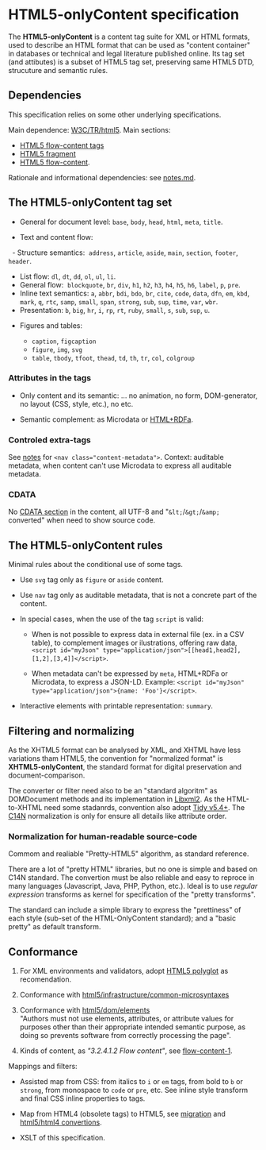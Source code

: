# HTML5-onlyContent specification

The **HTML5-onlyContent** is a content tag suite for XML or HTML formats, used to describe an HTML format that can be used as "content container" in databases or technical and legal literature published online. Its tag set (and attibutes) is a subset of HTML5 tag set, preserving same HTML5 DTD, strucuture and semantic rules.

## Dependencies

This specification relies on some other underlying specifications.

Main dependence: [W3C/TR/html5](https://www.w3.org/TR/html5). Main sections:

* [HTML5 flow-content tags](https://developer.mozilla.org/en-US/docs/Web/Guide/HTML/Content_categories#Flow_content)
* [HTML5 fragment](https://www.w3.org/TR/html5/infrastructure.html#documentfragment)
* [HTML5 flow-content](https://www.w3.org/TR/html5/dom.html#flow-content-1).

Rationale and informational dependencies: see [notes.md](notes.md).

## The HTML5-onlyContent tag set

* General for document level: `base`, `body`, `head`, `html`, `meta`, `title`.

* Text and content flow:

   - Structure semantics:  `address`, `article`, `aside`, `main`, `section`, `footer`, `header`.
   - List flow: `dl`, `dt`, `dd`, `ol`, `ul`, `li`.
   - General flow:  `blockquote`, `br`, `div`, `h1`, `h2`, `h3`, `h4`, `h5`, `h6`, `label`, `p`, `pre`.
   - Inline text semantics:  `a`, `abbr`, `bdi`, `bdo`, `br`, `cite`, `code`, `data`, `dfn`, `em`,  `kbd`, `mark`, `q`, `rtc`, `samp`, `small`, `span`, `strong`, `sub`, `sup`, `time`,  `var`, `wbr`.
   - Presentation:   `b`, `big`, `hr`, `i`, `rp`, `rt`, `ruby`, `small`, `s`,  `sub`, `sup`, `u`.

* Figures and tables:

    - `caption`, `figcaption`    
    - `figure`, `img`, `svg`
    - `table`, `tbody`, `tfoot`, `thead`, `td`, `th`, `tr`, `col`, `colgroup`

### Attributes in the tags

* Only content and its semantic: ... no animation, no form, DOM-generator, no layout (CSS, style, etc.), no etc.

* Semantic complement: as Microdata or [HTML+RDFa](https://www.w3.org/TR/html-rdfa/).

### Controled extra-tags

See [notes](notes.md) for `<nav class="content-metadata">`. Context: auditable metadata, when content can't use Microdata to express all auditable metadata.

### CDATA

No [CDATA section](https://en.wikipedia.org/wiki/CDATA) in the content, all UTF-8 and "`&lt;`/`&gt;`/`&amp;` converted" when need to show source code.

## The HTML5-onlyContent rules

Minimal rules about the conditional use of some tags.

* Use `svg` tag only as `figure` or `aside` content.

* Use `nav` tag only as auditable metadata, that is not a concrete part of the content.

* In special cases, when the use of the tag `script` is valid:

  - When is not possible to express data in external file (ex. in a CSV table), to complement images or ilustrations, offering raw data, `<script id="myJson" type="application/json">[[head1,head2],[1,2],[3,4]]</script>`.

  - When metadata can't be expressed by `meta`, HTML+RDFa or Microdata, to express a JSON-LD. Example: `<script id="myJson" type="application/json">{name: 'Foo'}</script>`.

* Interactive elements with printable representation: `summary`.

## Filtering and normalizing

As the XHTML5 format can be analysed by XML, and XHTML have less variations tham HTML5, the convention for "normalized format" is **XHTML5-onlyContent**, the standard format for digital preservation and document-comparison.

The converter or filter need also to be an "standard algoritm" as DOMDocument methods and its implementation in [Libxml2](http://xmlsoft.org). As the HTML-to-XHTML need some stadanrds, convention also adopt [Tidy v5.4+](http://api.html-tidy.org). The  [C14N](https://www.w3.org/TR/xml-c14n/) normalization is only for ensure all details like attribute order.

### Normalization for human-readable source-code

Commom and realiable "Pretty-HTML5" algorithm, as standard reference.

There are a lot of "pretty HTML" libraries, but no one is simple and based on C14N standard. The convertion must be also reliable and easy to reproce in many languages (Javascript, Java, PHP, Python, etc.). Ideal is to use *regular expression* transforms as kernel for specification of the "pretty transforms".

The standard can include a simple library to express the "prettiness" of each style (sub-set of the HTML-OnlyContent standard); 
and a "basic pretty" as default transform.
 

## Conformance

1. For XML environments and validators, adopt [HTML5 polyglot](https://www.w3.org/TR/html-polyglot/) as recomendation.

2. Conformance with [html5/infrastructure/common-microsyntaxes](https://www.w3.org/TR/html5/infrastructure.html#common-microsyntaxes)

3. Conformance with [html5/dom/elements](https://www.w3.org/TR/html5/dom.html#elements) <br/> "Authors must not use elements, attributes, or attribute values for purposes other than their appropriate intended semantic purpose, as doing so prevents software from correctly processing the page".

5. Kinds of content, as *"3.2.4.1.2 Flow content"*, see [flow-content-1](https://www.w3.org/TR/html5/dom.html#flow-content-1).

Mappings and filters:

* Assisted map from CSS:  from italics to `i` or `em` tags, from bold to `b` or `strong`, from monospace to `code` or `pre`, etc. See inline style transform and final CSS inline properties to tags.

* Map from HTML4 (obsolete tags) to HTML5, see [migration](https://www.w3schools.com/html/html5_migration.asp) and [html5/html4 convertions](https://github.com/ppKrauss/html5-to-html4).

* XSLT of this specification.
